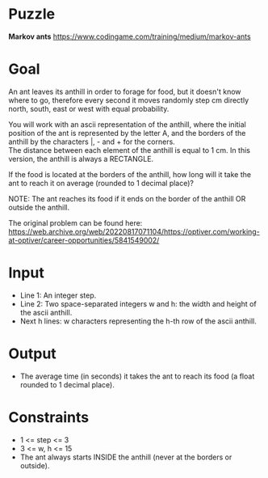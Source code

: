 # Puzzle
**Markov ants** https://www.codingame.com/training/medium/markov-ants

# Goal
An ant leaves its anthill in order to forage for food, but it doesn't know where to go, therefore every second it moves randomly step cm directly north, south, east or west with equal probability.

You will work with an ascii representation of the anthill, where the initial position of the ant is represented by the letter A, and the borders of the anthill by the characters |, - and + for the corners.  
The distance between each element of the anthill is equal to 1 cm. In this version, the anthill is always a RECTANGLE.

If the food is located at the borders of the anthill, how long will it take the ant to reach it on average (rounded to 1 decimal place)?  

NOTE: The ant reaches its food if it ends on the border of the anthill OR outside the anthill.

The original problem can be found here: https://web.archive.org/web/20220817071104/https://optiver.com/working-at-optiver/career-opportunities/5841549002/

# Input
* Line 1: An integer step.
* Line 2: Two space-separated integers w and h: the width and height of the ascii anthill.
* Next h lines: w characters representing the h-th row of the ascii anthill.

# Output
* The average time (in seconds) it takes the ant to reach its food (a float rounded to 1 decimal place).

# Constraints
* 1 <= step <= 3
* 3 <= w, h <= 15
* The ant always starts INSIDE the anthill (never at the borders or outside).
